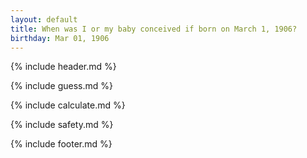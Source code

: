 ```yaml
---
layout: default
title: When was I or my baby conceived if born on March 1, 1906?
birthday: Mar 01, 1906
---
```


{% include header.md %}

{% include guess.md %}

{% include calculate.md %}

{% include safety.md %}

{% include footer.md %}



